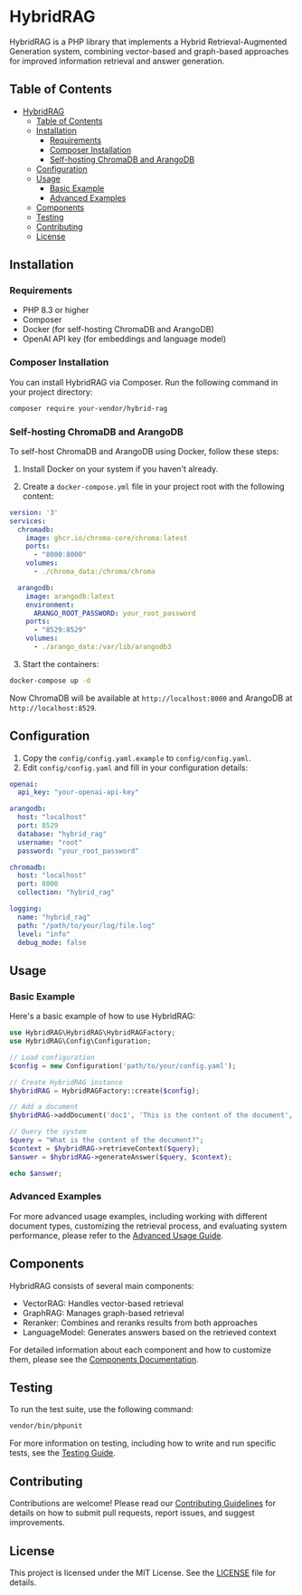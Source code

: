 # HybridRAG

HybridRAG is a PHP library that implements a Hybrid Retrieval-Augmented Generation system, combining vector-based and graph-based approaches for improved information retrieval and answer generation.

## Table of Contents

- [HybridRAG](#hybridrag)
  - [Table of Contents](#table-of-contents)
  - [Installation](#installation)
    - [Requirements](#requirements)
    - [Composer Installation](#composer-installation)
    - [Self-hosting ChromaDB and ArangoDB](#self-hosting-chromadb-and-arangodb)
  - [Configuration](#configuration)
  - [Usage](#usage)
    - [Basic Example](#basic-example)
    - [Advanced Examples](#advanced-examples)
  - [Components](#components)
  - [Testing](#testing)
  - [Contributing](#contributing)
  - [License](#license)

## Installation

### Requirements

- PHP 8.3 or higher
- Composer
- Docker (for self-hosting ChromaDB and ArangoDB)
- OpenAI API key (for embeddings and language model)

### Composer Installation

You can install HybridRAG via Composer. Run the following command in your project directory:

```bash
composer require your-vendor/hybrid-rag
```

### Self-hosting ChromaDB and ArangoDB

To self-host ChromaDB and ArangoDB using Docker, follow these steps:

1. Install Docker on your system if you haven't already.

2. Create a `docker-compose.yml` file in your project root with the following content:

```yaml
version: '3'
services:
  chromadb:
    image: ghcr.io/chroma-core/chroma:latest
    ports:
      - "8000:8000"
    volumes:
      - ./chroma_data:/chroma/chroma

  arangodb:
    image: arangodb:latest
    environment:
      ARANGO_ROOT_PASSWORD: your_root_password
    ports:
      - "8529:8529"
    volumes:
      - ./arango_data:/var/lib/arangodb3
```

3. Start the containers:

```bash
docker-compose up -d
```

Now ChromaDB will be available at `http://localhost:8000` and ArangoDB at `http://localhost:8529`.

## Configuration

1. Copy the `config/config.yaml.example` to `config/config.yaml`.
2. Edit `config/config.yaml` and fill in your configuration details:

```yaml
openai:
  api_key: "your-openai-api-key"

arangodb:
  host: "localhost"
  port: 8529
  database: "hybrid_rag"
  username: "root"
  password: "your_root_password"

chromadb:
  host: "localhost"
  port: 8000
  collection: "hybrid_rag"

logging:
  name: "hybrid_rag"
  path: "/path/to/your/log/file.log"
  level: "info"
  debug_mode: false
```

## Usage

### Basic Example

Here's a basic example of how to use HybridRAG:

```php
use HybridRAG\HybridRAG\HybridRAGFactory;
use HybridRAG\Config\Configuration;

// Load configuration
$config = new Configuration('path/to/your/config.yaml');

// Create HybridRAG instance
$hybridRAG = HybridRAGFactory::create($config);

// Add a document
$hybridRAG->addDocument('doc1', 'This is the content of the document', ['metadata' => 'value']);

// Query the system
$query = "What is the content of the document?";
$context = $hybridRAG->retrieveContext($query);
$answer = $hybridRAG->generateAnswer($query, $context);

echo $answer;
```

### Advanced Examples

For more advanced usage examples, including working with different document types, customizing the retrieval process, and evaluating system performance, please refer to the [Advanced Usage Guide](docs/advanced_usage.md).

## Components

HybridRAG consists of several main components:

- VectorRAG: Handles vector-based retrieval
- GraphRAG: Manages graph-based retrieval
- Reranker: Combines and reranks results from both approaches
- LanguageModel: Generates answers based on the retrieved context

For detailed information about each component and how to customize them, please see the [Components Documentation](docs/components.md).

## Testing

To run the test suite, use the following command:

```bash
vendor/bin/phpunit
```

For more information on testing, including how to write and run specific tests, see the [Testing Guide](docs/testing.md).

## Contributing

Contributions are welcome! Please read our [Contributing Guidelines](CONTRIBUTING.md) for details on how to submit pull requests, report issues, and suggest improvements.

## License

This project is licensed under the MIT License. See the [LICENSE](LICENSE) file for details.
